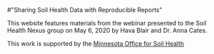 #"Sharing Soil Health Data with Reproducible Reports"  

This website features materials from the webinar presented to the Soil Health Nexus group on May 6, 2020 by Hava Blair and Dr. Anna Cates.

This work is supported by the [Minnesota Office for Soil Health](https://www.wrc.umn.edu/mosh)

